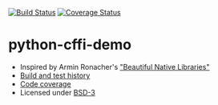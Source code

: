 
[![Build Status](https://travis-ci.org/bast/python-cffi-demo.svg?branch=master)](https://travis-ci.org/bast/python-cffi-demo/builds) [![Coverage Status](https://coveralls.io/repos/bast/python-cffi-demo/badge.png?branch=master)](https://coveralls.io/r/bast/python-cffi-demo?branch=master)

python-cffi-demo
=========

- Inspired by Armin Ronacher's ["Beautiful Native Libraries"](http://lucumr.pocoo.org/2013/8/18/beautiful-native-libraries/)
- [Build and test history](https://travis-ci.org/bast/python-cffi-demo/builds)
- [Code coverage](https://coveralls.io/r/bast/python-cffi-demo)
- Licensed under [BSD-3](../master/LICENSE)

